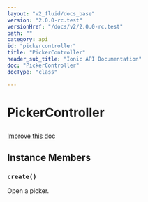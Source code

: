 ```yaml
---
layout: "v2_fluid/docs_base"
version: "2.0.0-rc.test"
versionHref: "/docs/v2/2.0.0-rc.test"
path: ""
category: api
id: "pickercontroller"
title: "PickerController"
header_sub_title: "Ionic API Documentation"
doc: "PickerController"
docType: "class"

---
```










<h1 class="api-title">
<a class="anchor" name="picker-controller" href="#picker-controller"></a>

PickerController





</h1>

<a class="improve-v2-docs" href="http://github.com/driftyco/ionic/edit/master//src/components/picker/picker.ts#L85">
Improve this doc
</a>










<!-- @usage tag -->


<!-- @property tags -->



<!-- instance methods on the class -->

<h2><a class="anchor" name="instance-members" href="#instance-members"></a>Instance Members</h2>

<div id="create"></div>

<h3>
<a class="anchor" name="create" href="#create"></a>
<code>create()</code>
  

</h3>

Open a picker.














<!-- related link --><!-- end content block -->


<!-- end body block -->

